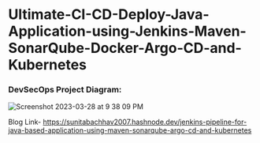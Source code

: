 # Ultimate-CI-CD-Deploy-Java-Application-using-Jenkins-Maven-SonarQube-Docker-Argo-CD-and-Kubernetes  

### DevSecOps Project Diagram:
![Screenshot 2023-03-28 at 9 38 09 PM](https://user-images.githubusercontent.com/43399466/228301952-abc02ca2-9942-4a67-8293-f76647b6f9d8.png)

Blog Link- https://sunitabachhav2007.hashnode.dev/jenkins-pipeline-for-java-based-application-using-maven-sonarqube-argo-cd-and-kubernetes



